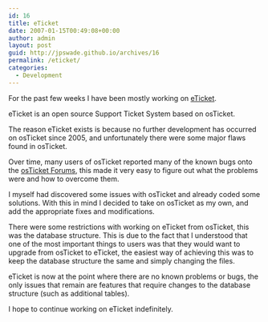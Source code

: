 ```yaml
---
id: 16
title: eTicket
date: 2007-01-15T00:49:08+00:00
author: admin
layout: post
guid: http://jpswade.github.io/archives/16
permalink: /eticket/
categories:
  - Development
---
```

<p class="lead">
  For the past few weeks I have been mostly working on <a href="http://eticket.sourceforge.net/">eTicket</a>.
</p>

eTicket is an open source Support Ticket System based on osTicket.

The reason eTicket exists is because no further development has occurred on osTicket since 2005, and unfortunately there were some major flaws found in osTicket.

Over time, many users of osTicket reported many of the known bugs onto the [osTicket Forums](http://www.osticket.com/forums/), this made it very easy to figure out what the problems were and how to overcome them.

I myself had discovered some issues with osTicket and already coded some solutions. With this in mind I decided to take on osTicket as my own, and add the appropriate fixes and modifications.

There were some restrictions with working on eTicket from osTicket, this was the database structure. This is due to the fact that I understood that one of the most important things to users was that they would want to upgrade from osTicket to eTicket, the easiest way of achieving this was to keep the database structure the same and simply changing the files.

eTicket is now at the point where there are no known problems or bugs, the only issues that remain are features that require changes to the database structure (such as additional tables).

I hope to continue working on eTicket indefinitely.